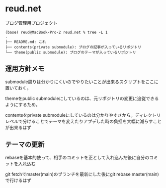 # reud.net

ブログ管理用プロジェクト

```
(base) reud@MacBook-Pro-2 reud.net % tree -L 1
.
├── README.md: これ
├── contents(private submodule): ブログの記事が入っているリポジトリ
└── theme(public submodule): ブログのテーマが入っているリポジトリ 
```

## 運用方針メモ

submodule周りは分かりにくいのでやりたいことが出来るスクリプトをここに置いておく。

themeをpublic submoduleにしているのは、元リポジトリの変更に追従できるようにするため。

contentsをprivate submoduleにしているのは分かりやすさから。ディレクトリレベルで分けることでテーマを変えたりアプデした時の負担を大幅に減らすことが出来るはず

## テーマの更新


rebaseを基本的使って、相手のコミットを正として入れ込んだ後に自分のコミットを入れ込む

git fetchでmaster(main)のブランチを最新にした後にgit rebase master(main)で行けるはず

